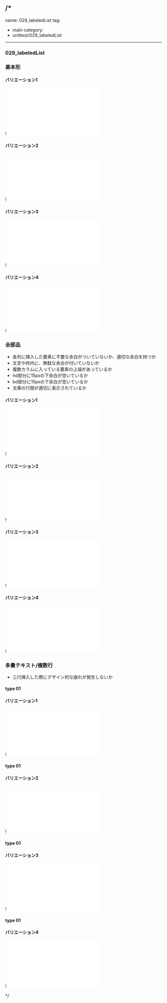 /*
---
name: 029_labeledList
tag:
  - main
category:
  - unittest/029_labeledList
---

### 029_labeledList
### 基本形

#### バリエーション1

!![029_labeledList_01basic_1.html](./html/029_labeledList/029_labeledList_01basic_1.html)

#### バリエーション2

!![029_labeledList_01basic_2.html](./html/029_labeledList/029_labeledList_01basic_2.html)

#### バリエーション3

!![029_labeledList_01basic_3.html](./html/029_labeledList/029_labeledList_01basic_3.html)

#### バリエーション4

!![029_labeledList_01basic_4.html](./html/029_labeledList/029_labeledList_01basic_4.html)

### 全部品
- 各列に挿入した要素に不要な余白がついていないか、適切な余白を持つか
- 文言や枠内に、無駄な余白が付いていないか
- 複数カラムに入っている要素の上端があっているか
- hd部分に15pxの下余白が空いているか
- bd部分に15pxの下余白が空いているか
- 文章の行間が適切に表示されているか

#### バリエーション1

!![029_labeledList_02all_1.html](./html/029_labeledList/029_labeledList_02all_1.html)

#### バリエーション2

!![029_labeledList_02all_2.html](./html/029_labeledList/029_labeledList_02all_2.html)

#### バリエーション3

!![029_labeledList_02all_3.html](./html/029_labeledList/029_labeledList_02all_3.html)

#### バリエーション4

!![029_labeledList_02all_4.html](./html/029_labeledList/029_labeledList_02all_4.html)

### 多量テキスト/複数行
- 三行挿入した際にデザイン的な崩れが発生しないか

#### type 01
#### バリエーション1

!![029_labeledList_d03manyText_01_1.html](./html/029_labeledList/029_labeledList_d03manyText_01_1.html)

#### type 01
#### バリエーション2

!![029_labeledList_d03manyText_01_2.html](./html/029_labeledList/029_labeledList_d03manyText_01_2.html)

#### type 01
#### バリエーション3

!![029_labeledList_d03manyText_01_3.html](./html/029_labeledList/029_labeledList_d03manyText_01_3.html)

#### type 01
#### バリエーション4

!![029_labeledList_d03manyText_01_4.html](./html/029_labeledList/029_labeledList_d03manyText_01_4.html)

*/
